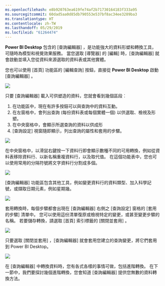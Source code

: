 ```yaml
---
ms.openlocfilehash: e8b920763ea619fe74af2b71730164183f333a95
ms.sourcegitcommit: 60dad5aa0d85db790553e537bf8ac34ee3289ba3
ms.translationtype: HT
ms.contentlocale: zh-TW
ms.lasthandoff: 05/29/2019
ms.locfileid: "61264474"
---
```

**Power BI Desktop** 包含的 [查詢編輯器]  ，是功能強大的資料形塑和轉換工具，可隨時為模型和視覺效果服務。 當您選取 [導覽器] 的 [編輯] 時，[查詢編輯器] 就會啟動並填入您從資料來源選取的資料表或其他實體。

您也可以使用 [首頁]  功能區的 [編輯查詢]  按鈕，直接從 **Power BI Desktop** 啟動 [查詢編輯器]  。

![](media/1-3-clean-and-transform-data-with-query-editor/1-3_1.png)

只要 [查詢編輯器] 載入可供塑造的資料，您就會看到幾個區段︰

1. 在功能區中，現在有許多按鈕可以與查詢中的資料互動。
2. 在左窗格中，會列出查詢 (每份資料表或每個實體一個) 以供選取、檢視及形塑。
3. 在中央窗格中，會顯示所選查詢的資料以供成形
4. [查詢設定] 視窗隨即顯示，列出查詢的屬性和套用的步驟。

![](media/1-3-clean-and-transform-data-with-query-editor/1-3_2.png)

在中央窗格中，以滑鼠右鍵按一下資料行即會顯示數種不同的可用轉換，例如從資料表移除資料行、以新名稱重複資料行，以及取代值。 在這個功能表中，您也可以使用常用的分隔符號將文字資料行分割成多個。

![](media/1-3-clean-and-transform-data-with-query-editor/1-3_3.png)

[查詢編輯器]  功能區包含其他工具，例如變更資料行的資料類型、加入科學記號，或擷取日期元素，例如星期幾。

![](media/1-3-clean-and-transform-data-with-query-editor/1-3_4.png)

套用轉換時，每個步驟都會出現在 [查詢編輯器]  右側之 [查詢設定]  窗格的 [套用的步驟]  清單中。 您可以使用這份清單復原或檢視特定的變更，或甚至變更步驟的名稱。 若要儲存轉換，請選取 [首頁]  索引標籤的 [關閉並套用]  。

![](media/1-3-clean-and-transform-data-with-query-editor/1-3_5.png)

只要選取 [關閉並套用]  ，[查詢編輯器] 就會套用您建立的查詢變更，將它們套用到 Power BI Desktop。

![](media/1-3-clean-and-transform-data-with-query-editor/1-3_6.png)

在 [查詢編輯器]  中轉換資料時，您有各式各樣的事情可做，包括進階轉換。 在下一節中，我們要探討幾個進階轉換，您會知道 [查詢編輯器]  提供您無數的資料轉換方法。

